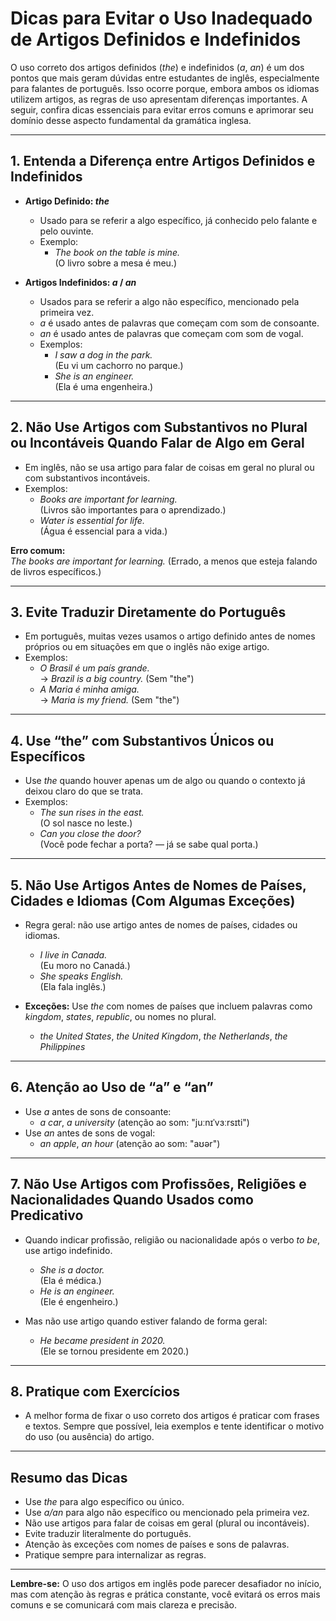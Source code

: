 
# Dicas para Evitar o Uso Inadequado de Artigos Definidos e Indefinidos

O uso correto dos artigos definidos (*the*) e indefinidos (*a*, *an*) é um dos pontos que mais geram dúvidas entre estudantes de inglês, especialmente para falantes de português. Isso ocorre porque, embora ambos os idiomas utilizem artigos, as regras de uso apresentam diferenças importantes. A seguir, confira dicas essenciais para evitar erros comuns e aprimorar seu domínio desse aspecto fundamental da gramática inglesa.

---

## 1. **Entenda a Diferença entre Artigos Definidos e Indefinidos**

- **Artigo Definido: _the_**
  - Usado para se referir a algo específico, já conhecido pelo falante e pelo ouvinte.
  - Exemplo:  
    - *The book on the table is mine.*  
      (O livro sobre a mesa é meu.)

- **Artigos Indefinidos: _a_ / _an_**
  - Usados para se referir a algo não específico, mencionado pela primeira vez.
  - *a* é usado antes de palavras que começam com som de consoante.
  - *an* é usado antes de palavras que começam com som de vogal.
  - Exemplos:  
    - *I saw a dog in the park.*  
      (Eu vi um cachorro no parque.)
    - *She is an engineer.*  
      (Ela é uma engenheira.)

---

## 2. **Não Use Artigos com Substantivos no Plural ou Incontáveis Quando Falar de Algo em Geral**

- Em inglês, não se usa artigo para falar de coisas em geral no plural ou com substantivos incontáveis.
- Exemplos:
  - *Books are important for learning.*  
    (Livros são importantes para o aprendizado.)
  - *Water is essential for life.*  
    (Água é essencial para a vida.)

**Erro comum:**  
*The books are important for learning.* (Errado, a menos que esteja falando de livros específicos.)

---

## 3. **Evite Traduzir Diretamente do Português**

- Em português, muitas vezes usamos o artigo definido antes de nomes próprios ou em situações em que o inglês não exige artigo.
- Exemplos:
  - *O Brasil é um país grande.*  
    → *Brazil is a big country.* (Sem "the")
  - *A Maria é minha amiga.*  
    → *Maria is my friend.* (Sem "the")

---

## 4. **Use “the” com Substantivos Únicos ou Específicos**

- Use *the* quando houver apenas um de algo ou quando o contexto já deixou claro do que se trata.
- Exemplos:
  - *The sun rises in the east.*  
    (O sol nasce no leste.)
  - *Can you close the door?*  
    (Você pode fechar a porta? — já se sabe qual porta.)

---

## 5. **Não Use Artigos Antes de Nomes de Países, Cidades e Idiomas (Com Algumas Exceções)**

- Regra geral: não use artigo antes de nomes de países, cidades ou idiomas.
  - *I live in Canada.*  
    (Eu moro no Canadá.)
  - *She speaks English.*  
    (Ela fala inglês.)

- **Exceções:** Use *the* com nomes de países que incluem palavras como *kingdom*, *states*, *republic*, ou nomes no plural.
  - *the United States*, *the United Kingdom*, *the Netherlands*, *the Philippines*

---

## 6. **Atenção ao Uso de “a” e “an”**

- Use *a* antes de sons de consoante:  
  - *a car*, *a university* (atenção ao som: "juːnɪˈvɜːrsɪti")
- Use *an* antes de sons de vogal:  
  - *an apple*, *an hour* (atenção ao som: "aʊər")

---

## 7. **Não Use Artigos com Profissões, Religiões e Nacionalidades Quando Usados como Predicativo**

- Quando indicar profissão, religião ou nacionalidade após o verbo *to be*, use artigo indefinido.
  - *She is a doctor.*  
    (Ela é médica.)
  - *He is an engineer.*  
    (Ele é engenheiro.)

- Mas não use artigo quando estiver falando de forma geral:
  - *He became president in 2020.*  
    (Ele se tornou presidente em 2020.)

---

## 8. **Pratique com Exercícios**

- A melhor forma de fixar o uso correto dos artigos é praticar com frases e textos. Sempre que possível, leia exemplos e tente identificar o motivo do uso (ou ausência) do artigo.

---

## **Resumo das Dicas**

- Use *the* para algo específico ou único.
- Use *a/an* para algo não específico ou mencionado pela primeira vez.
- Não use artigos para falar de coisas em geral (plural ou incontáveis).
- Evite traduzir literalmente do português.
- Atenção às exceções com nomes de países e sons de palavras.
- Pratique sempre para internalizar as regras.

---

**Lembre-se:** O uso dos artigos em inglês pode parecer desafiador no início, mas com atenção às regras e prática constante, você evitará os erros mais comuns e se comunicará com mais clareza e precisão.
```
